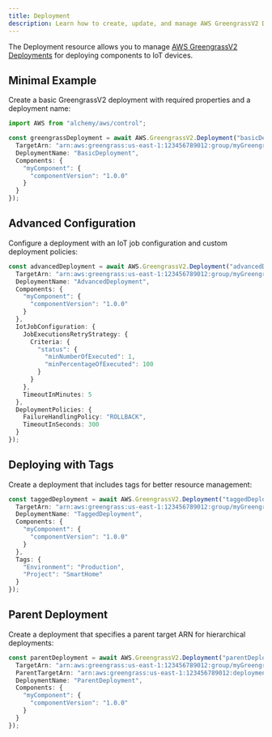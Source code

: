 ```yaml
---
title: Deployment
description: Learn how to create, update, and manage AWS GreengrassV2 Deployments using Alchemy Cloud Control.
---
```



The Deployment resource allows you to manage [AWS GreengrassV2 Deployments](https://docs.aws.amazon.com/greengrassv2/latest/userguide/) for deploying components to IoT devices.

## Minimal Example

Create a basic GreengrassV2 deployment with required properties and a deployment name:

```ts
import AWS from "alchemy/aws/control";

const greengrassDeployment = await AWS.GreengrassV2.Deployment("basicDeployment", {
  TargetArn: "arn:aws:greengrass:us-east-1:123456789012:group/myGreengrassGroup",
  DeploymentName: "BasicDeployment",
  Components: {
    "myComponent": {
      "componentVersion": "1.0.0"
    }
  }
});
```

## Advanced Configuration

Configure a deployment with an IoT job configuration and custom deployment policies:

```ts
const advancedDeployment = await AWS.GreengrassV2.Deployment("advancedDeployment", {
  TargetArn: "arn:aws:greengrass:us-east-1:123456789012:group/myGreengrassGroup",
  DeploymentName: "AdvancedDeployment",
  Components: {
    "myComponent": {
      "componentVersion": "1.0.0"
    }
  },
  IotJobConfiguration: {
    JobExecutionsRetryStrategy: {
      Criteria: {
        "status": {
          "minNumberOfExecuted": 1,
          "minPercentageOfExecuted": 100
        }
      }
    },
    TimeoutInMinutes: 5
  },
  DeploymentPolicies: {
    FailureHandlingPolicy: "ROLLBACK",
    TimeoutInSeconds: 300
  }
});
```

## Deploying with Tags

Create a deployment that includes tags for better resource management:

```ts
const taggedDeployment = await AWS.GreengrassV2.Deployment("taggedDeployment", {
  TargetArn: "arn:aws:greengrass:us-east-1:123456789012:group/myGreengrassGroup",
  DeploymentName: "TaggedDeployment",
  Components: {
    "myComponent": {
      "componentVersion": "1.0.0"
    }
  },
  Tags: {
    "Environment": "Production",
    "Project": "SmartHome"
  }
});
```

## Parent Deployment

Create a deployment that specifies a parent target ARN for hierarchical deployments:

```ts
const parentDeployment = await AWS.GreengrassV2.Deployment("parentDeployment", {
  TargetArn: "arn:aws:greengrass:us-east-1:123456789012:group/myGreengrassGroup",
  ParentTargetArn: "arn:aws:greengrass:us-east-1:123456789012:deployment/parentDeploymentId",
  DeploymentName: "ParentDeployment",
  Components: {
    "myComponent": {
      "componentVersion": "1.0.0"
    }
  }
});
```
